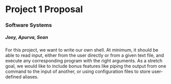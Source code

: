 # Project 1 Proposal
### Software Systems
##### Joey, Apurva, Sean

For this project, we want to write our own shell. At minimum, it should be able to read input, either from the user directly or from a given text file, and execute any corresponding program with the right arguments. As a stretch goal, we would like to include bonus features like piping the output from one command to the input of another, or using configuration files to store user-defined aliases.
